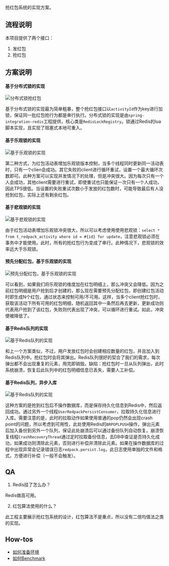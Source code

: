 



抢红包系统的实现方案。



## 流程说明

本项目提供了两个接口：

1. 发红包
2. 抢红包

## 方案说明

#### 基于分布式锁的实现

![分布式锁抢红包](https://github.com/pleuvoir/redpack/blob/master/docs/%E5%88%86%E5%B8%83%E5%BC%8F%E9%94%81%E6%8A%A2%E7%BA%A2%E5%8C%85.jpg)

基于分布式锁的实现最为简单粗暴，整个抢红包接口以`activityId`作为key进行加锁，保证同一批红包抢行为都是串行执行。分布式锁的实现是由`spring-integration-redis`工程提供，核心类是`RedisLockRegistry`。锁通过Redis的lua脚本实现，且实现了阻塞式本地可重入。

#### 基于乐观锁的实现

![基于乐观锁的实现](https://github.com/pleuvoir/redpack/blob/master/docs/%E4%B9%90%E8%A7%82%E9%94%81%E6%8A%A2%E7%BA%A2%E5%8C%85.jpg)

第二种方式，为红包活动表增加乐观锁版本控制，当多个线程同时更新同一活动表时，只有一个clien会成功。其它失败的client进行循环重试，设置一个最大循环次数即可。此种方案可以实现并发情况下的处理，但是冲突很大。因为每次只有一个人会成功，其他client需要进行重试，即使重试也只能保证一次只有一个人成功，因此TPS很低。当设置的失败重试次数小于发放的红包数时，可能导致最后有人没抢到红包，实际上还有剩余红包。

#### 基于悲观锁的实现

![基于悲观锁的实现](https://github.com/pleuvoir/redpack/blob/master/docs/%e6%82%b2%e8%a7%82%e9%94%81%e6%8a%a2%e7%ba%a2%e5%8c%85.jpg)

由于红包活动表增加乐观锁冲突很大，所以可以考虑使用使用悲观锁：`select * from t_redpack_activity where id = #{id} for update`，注意悲观锁必须在事务中才能使用。此时，所有的抢红包行为变成了串行。此种情况下，悲观锁的效率远大于乐观锁。

#### 预先分配红包，基于乐观锁的实现

![预先分配红包，基于乐观锁的实现](https://github.com/pleuvoir/redpack/blob/master/docs/%E9%A2%84%E5%85%88%E5%88%86%E9%85%8D%E7%BA%A2%E5%8C%85%EF%BC%8C%E5%9F%BA%E4%BA%8E%E4%B9%90%E8%A7%82%E9%94%81.jpg)

可以看到，如果我们将乐观锁的维度加在红包明细上，那么冲突又会降低。因为之前红包明细是用户抢到后才创建的，那么现在需要预先分配红包，即创建红包活动时即生成N个红包，通过状态来控制可用/不可用。这样，当多个client抢红包时，获取该活动下所有可用的红包明细，随机返回其中一条然后再去更新，更新成功则代表用户抢到了该红包，失败则代表出现了冲突，可以循环进行重试。如此，冲突便被降低了。

#### 基于Redis队列的实现

![基于Redis队列的实现](https://github.com/pleuvoir/redpack/blob/master/docs/%E5%9F%BA%E4%BA%8ERedis%E9%98%9F%E5%88%97.jpg)

和上一个方案类似，不过，用户发放红包时会创建相应数量的红包，并且加入到Redis队列中。抢红包时会将其弹出。Redis队列很好的契合了我们的需求，每次弹出都不会出现重复的元素，用完即销毁。缺陷：抢红包时一旦从队列弹出，此时系统崩溃，恢复后此队列中的红包明细信息已丢失，需要人工补偿。

#### 基于Redis队列，异步入库

![基于Redis队列的实现](https://github.com/pleuvoir/redpack/blob/master/docs/%e5%9f%ba%e4%ba%8eRedis%e9%98%9f%e5%88%97%ef%bc%8c%e5%bc%82%e6%ad%a5%e5%85%a5%e5%ba%93.jpg)

这种方案的是抢到红包后不操作数据库，而是保存持久化信息到Redis中，然后返回成功。通过另外一个线程`UserRedpackPersistConsumer`，拉取持久化信息进行入库。需要注意的是，此时的拉取动作如果使用普通的pop仍然会出现crash point的问题，所以考虑到可用性，此处使用Redis的`BRPOPLPUSH`操作，弹出元素后加入备份到另外一个队列，保证此处崩溃后可以通过备份队列自动恢复。崩溃恢复线程`CrashRecoveryThread`通过定时拉取备份信息，去DB中查证是否持久化成功，如果成功则清除此元素，否则进行补偿并清除此元素。如果在操作数据库的过程中出现异常会记录错误日志`redpack.persist.log`，此日志使用单独的文件和格式，方便进行补偿（一般不会触发）。

## QA

1. Redis挂了怎么办？

Redis做高可用。

2. 红包算法使用的什么？

此工程主要展示抢红包系统的设计，红包算法不是重点，所以没有二倍均值法之类的实现。

## How-tos

* [如何准备环境](https://github.com/pleuvoir/redpack/blob/master/docs/Environment.md)
* [如何Benchmark](https://github.com/pleuvoir/redpack/blob/master/docs/Benchmark.md)

